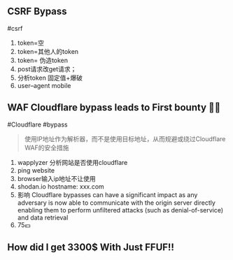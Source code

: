 ## CSRF Bypass
#csrf
1. token=空
2. token=其他人的token
3. token= 伪造token
4. post请求改get请求；
5. 分析token 固定值+爆破
4. user–agent mobile

## WAF Cloudflare bypass leads to First bounty 🤑🤑
#Cloudflare #bypass 
> 使用IP地址作为解析器，而不是使用目标地址，从而规避或绕过Cloudflare WAF的安全措施
1. wapplyzer 分析网站是否使用cloudflare
2. ping website
3. browser输入ip地址不让使用
3. shodan.io       hostname: xxx.com
4. 影响
Cloudflare bypasses can have a significant impact as any adversary is now able to communicate with the origin server directly enabling them to perform unfiltered attacks (such as denial-of-service) and data retrieval
5. 75💵

## How did I get 3300$ With Just FFUF!!